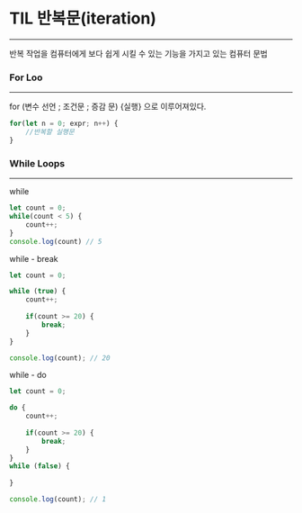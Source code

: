 # TIL 반복문(iteration)

---

반복 작업을 컴퓨터에게 보다 쉽게 시킬 수 있는 기능을 가지고 있는 컴퓨터 문법

### For Loo

---

for  (변수 선언 ; 조건문 ; 증감 문) {실행} 으로 이루어져있다.

```jsx
for(let n = 0; expr; n++) {
	//반복할 실행문
}
```

### While Loops

---

while 

```jsx
let count = 0;
while(count < 5) {
	count++;
}
console.log(count) // 5
```

while - break

```jsx
let count = 0;

while (true) {
    count++;
    
    if(count >= 20) {
        break;
    }
}

console.log(count); // 20
```

while - do

```jsx
let count = 0;

do {
    count++;
    
    if(count >= 20) {
        break;
    }
}
while (false) {
 
}

console.log(count); // 1
```
